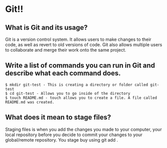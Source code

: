 # Git!!

## What is Git and its usage?

 Git is a version control system. It allows users to make changes to their code, as well as revert to old versions of code. Git also allows multiple users to collaborate and merge their work onto the same project.



## Write a list of commands you can run in Git and describe what each command does.

```
$ mkdir git-test - This is creating a directory or folder called git-test
$ cd git-test - Allows you to go inside of the directory
$ touch README.md - touch allows you to create a file. A file called README.md was created.
```

## What does it mean to stage files? 

Staging files is when you add the changes you made to your computer, your local repository before you decide to commit your changes to your global/remote repository. You stage buy using git add <file>.
